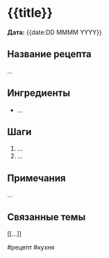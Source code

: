 # {{title}}

**Дата:** {{date:DD MMMM YYYY}}

## Название рецепта
...

## Ингредиенты
- ...

## Шаги
1. ...
2. ...

## Примечания
...

## Связанные темы
[[...]]

#рецепт #кухня

